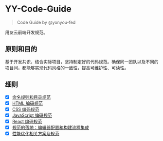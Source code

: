 # YY-Code-Guide

> Code Guide by @yonyou-fed

用友云前端开发规范。

## 原则和目的

基于开发共识，结合实际项目，坚持制定好的代码规范。确保同一团队以及不同的项目间，都能够实现代码风格的一致性，提高可维护性、可读性。

## 细则

- [x] [命名规则和目录规范](./命名规则.md)
- [x] [HTML 编码规范](./HTML.md)
- [x] [CSS 编码规范](./CSS.md)
- [x] [JavaScript 编码规范](./JavaScript.md)
- [x] [React 编码规范](./React.md)
- [x] [规范的落地：编辑器配置和构建流程集成](./编辑器配置和相应构建检查.md)
- [x] [性能优化相关方案及规范](./性能优化相关方案及规范.md)

